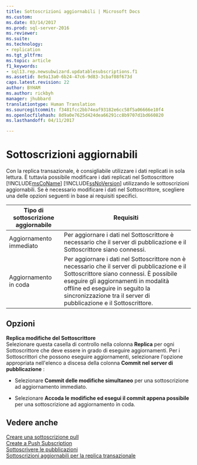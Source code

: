 ```yaml
---
title: Sottoscrizioni aggiornabili | Microsoft Docs
ms.custom: 
ms.date: 03/14/2017
ms.prod: sql-server-2016
ms.reviewer: 
ms.suite: 
ms.technology:
- replication
ms.tgt_pltfrm: 
ms.topic: article
f1_keywords:
- sql13.rep.newsubwizard.updatablesubscriptions.f1
ms.assetid: 8e9a13a0-6b24-47c6-9d83-3cbaf08f673d
caps.latest.revision: 22
author: BYHAM
ms.author: rickbyh
manager: jhubbard
translationtype: Human Translation
ms.sourcegitcommit: f3481fcc2bb74eaf93182e6cc58f5a06666e10f4
ms.openlocfilehash: 8d9a0e7625d424dea66291cc8b9707d1bd660820
ms.lasthandoff: 04/11/2017

---
```

# <a name="updatable-subscriptions"></a>Sottoscrizioni aggiornabili
  Con la replica transazionale, è consigliabile utilizzare i dati replicati in sola lettura. È tuttavia possibile modificare i dati replicati nel Sottoscrittore [!INCLUDE[msCoName](../../includes/msconame-md.md)] [!INCLUDE[ssNoVersion](../../includes/ssnoversion-md.md)] utilizzando le sottoscrizioni aggiornabili. Se è necessario modificare i dati nel Sottoscrittore, scegliere una delle opzioni seguenti in base ai requisiti specifici.  
  
|Tipo di sottoscrizione aggiornabile|Requisiti|  
|---------------------------------|------------------|  
|Aggiornamento immediato|Per aggiornare i dati nel Sottoscrittore è necessario che il server di pubblicazione e il Sottoscrittore siano connessi.|  
|Aggiornamento in coda|Per aggiornare i dati nel Sottoscrittore non è necessario che il server di pubblicazione e il Sottoscrittore siano connessi. È possibile eseguire gli aggiornamenti in modalità offline ed eseguire in seguito la sincronizzazione tra il server di pubblicazione e il Sottoscrittore.|  
  
## <a name="options"></a>Opzioni  
 **Replica modifiche del Sottoscrittore**  
 Selezionare questa casella di controllo nella colonna **Replica** per ogni Sottoscrittore che deve essere in grado di eseguire aggiornamenti. Per i Sottoscrittori che possono eseguire aggiornamenti, selezionare l'opzione appropriata nell'elenco a discesa della colonna **Commit nel server di pubblicazione** :  
  
-   Selezionare **Commit delle modifiche simultaneo** per una sottoscrizione ad aggiornamento immediato.  
  
-   Selezionare **Accoda le modifiche ed esegui il commit appena possibile** per una sottoscrizione ad aggiornamento in coda.  
  
## <a name="see-also"></a>Vedere anche  
 [Creare una sottoscrizione pull](../../relational-databases/replication/create-a-pull-subscription.md)   
 [Create a Push Subscription](../../relational-databases/replication/create-a-push-subscription.md)   
 [Sottoscrivere le pubblicazioni](../../relational-databases/replication/subscribe-to-publications.md)   
 [Sottoscrizioni aggiornabili per la replica transazionale](../../relational-databases/replication/transactional/updatable-subscriptions-for-transactional-replication.md)  
  
  
